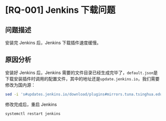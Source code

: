 # [RQ-001] Jenkins 下载问题

## 问题描述

安装完 Jenkins 后，Jenkins 下载插件速度缓慢。

## 原因分析

安装好 Jenkins 后，Jenkins 需要的文件目录已经生成完毕了，`default.json`是下载安装插件时调用的配置文件，其中的地址还是`update.jenkins.io`，我们需要修改为国内源：

```bash
sed -i 's#updates.jenkins.io/download/plugins#mirrors.tuna.tsinghua.edu.cn/jenkins/plugins#g' default.json && sed -i 's#www.google.com#www.baidu.com#g' default.json
```

修改完成后，重启 Jenkins

```bash
systemctl restart jenkins
```